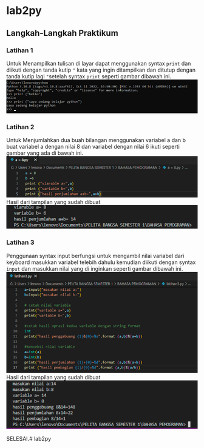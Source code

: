 # lab2py
## Langkah-Langkah Praktikum
### Latihan 1
Untuk Menampilkan tulisan di layar dapat menggunakan syntax `print` dan diikuti dengan tanda kutip `"` kata yang ingin ditampilkan dan ditutup dengan tanda kutip lagi `"`setelah syntax `print` seperti gambar dibawah ini.
![Gambar 1](gambar/0.png)

### Latihan 2
Untuk Menjumlahkan dua buah bilangan menggunakan variabel a dan b buat variabel a dengan nilai 8 dan variabel dengan nilai 6 ikuti seperti gambar yang ada di bawah ini.
![Gambar 3](gambar/1.png)
Hasil dari tampilan yang sudah dibuat
![Gambar 4](gambar/2.png)

### Latihan 3
Penggunaan syntax input berfungsi untuk mengambil nilai variabel dari keyboard masukkan variabel telebih dahulu kemudian diikuti dengan syntax `input` dan masukkan nilai yang di inginkan seperti gambar dibawah ini.
![Gambar 5](gambar/4.png)
Hasil dari tampilan yang sudah dibuat
![Gambar 6](gambar/5.png)
<p>
SELESAI.# lab2py